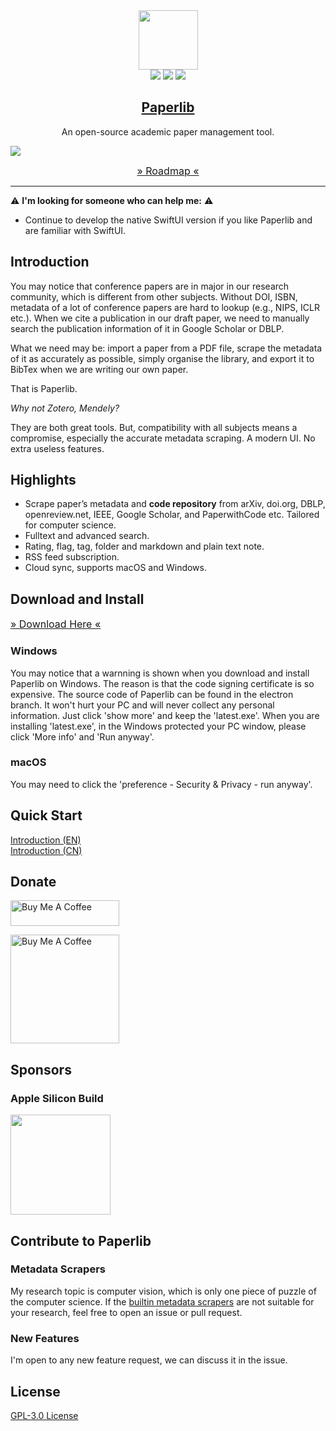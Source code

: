<div align="center">
<img src="./assets/icon.png" height="95" />
<br />
<img src="https://img.shields.io/badge/dynamic/json?label=Release&query=version&url=https://raw.githubusercontent.com/GeoffreyChen777/paperlib/electron/package.json" />
<img src="https://img.shields.io/github/license/GeoffreyChen777/paperlib" />
<img src="https://img.shields.io/github/stars/GeoffreyChen777/paperlib" />
<h2><a href="https://paperlib.app/" > Paperlib </a></h2>
An open-source academic paper management tool.
</div>



![](./assets/ui.png)

<div align="center">

<a href="https://github.com/users/GeoffreyChen777/projects/1/views/1" style="font-size: 16px"> » Roadmap « </a>

</div>

---


⚠️ **I'm looking for someone who can help me:** ⚠️
- Continue to develop the native SwiftUI version if you like Paperlib and are familiar with SwiftUI.

## Introduction

You may notice that conference papers are in major in our research community, which is different from other subjects. Without DOI, ISBN, metadata of a lot of conference papers are hard to lookup (e.g., NIPS, ICLR etc.). When we cite a publication in our draft paper, we need to manually search the publication information of it in Google Scholar or DBLP.

What we need may be: import a paper from a PDF file, scrape the metadata of it as accurately as possible, simply organise the library, and export it to BibTex when we are writing our own paper.

That is Paperlib.

*Why not Zotero, Mendely?*

They are both great tools. But, compatibility with all subjects means a compromise, especially the accurate metadata scraping. A modern UI. No extra useless features.

## Highlights

-   Scrape paper’s metadata and **code repository** from arXiv, doi.org, DBLP, openreview.net, IEEE, Google Scholar, and PaperwithCode etc. Tailored for computer science.
-   Fulltext and advanced search.
-   Rating, flag, tag, folder and markdown and plain text note.
-   RSS feed subscription.
-   Cloud sync, supports macOS and Windows.

## Download and Install

<a href="https://paperlib.app/en/download/" style="font-size: 16px"> » Download Here « </a>

### Windows

You may notice that a warnning is shown when you download and install Paperlib on Windows. The reason is that the code signing certificate is so expensive. The source code of Paperlib can be found in the electron branch. It won't hurt your PC and will never collect any personal information. Just click 'show more' and keep the 'latest.exe'. When you are installing 'latest.exe', in the Windows protected your PC window, please click 'More info' and 'Run anyway'.

### macOS

You may need to click the 'preference - Security & Privacy - run anyway'.

## Quick Start

[Introduction (EN)](https://paperlib.app/en/blog/intro/)  
[Introduction (CN)](https://paperlib.app/cn/blog/intro/)

## Donate

<a href="https://www.buymeacoffee.com/geoffreychen777" target="_blank"><img src="https://cdn.buymeacoffee.com/buttons/default-orange.png" alt="Buy Me A Coffee" height="41" width="174"></a>

<a href="https://www.buymeacoffee.com/geoffreychen777" target="_blank"><img src="./assets/wechat.png" alt="Buy Me A Coffee" height="174" width="174"></a>

## Sponsors

### Apple Silicon Build
<img src="https://user-images.githubusercontent.com/14183213/179353324-42ee9831-68a8-4816-97f5-cc7be7189ce8.png" style="width: 160px"/>


## Contribute to Paperlib

### Metadata Scrapers
My research topic is computer vision, which is only one piece of puzzle of the computer science. If the [builtin metadata scrapers](https://github.com/GeoffreyChen777/paperlib/tree/electron/packages/preload/repositories/scraper-repository/scrapers) are not suitable for your research, feel free to open an issue or pull request.

### New Features

I'm open to any new feature request, we can discuss it in the issue.

## License

[GPL-3.0 License](./LICENSE)
